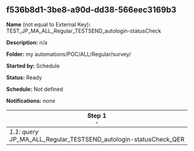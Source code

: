 ## f536b8d1-3be8-a90d-dd38-566eec3169b3

**Name** (not equal to External Key)**:** TEST_JP_MA_ALL_Regular_TESTSEND_autologin-statusCheck

**Description:** n/a

**Folder:** my automations/POC/ALL/Regular/survey/

**Started by:** Schedule

**Status:** Ready

**Schedule:** Not defined

**Notifications:** _none_


| Step 1<br>_<small>-</small>_ |
| --- |
| _1.1: query_<br>JP_MA_ALL_Regular_TESTSEND_autologin-statusCheck_QER |
